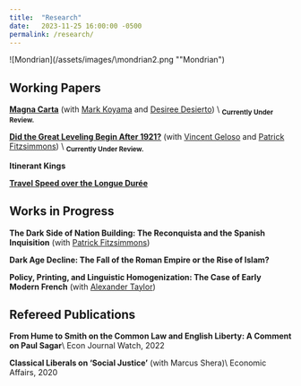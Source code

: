 ```yaml
---
title:  "Research"
date:   2023-11-25 16:00:00 -0500
permalink: /research/
---
```


![Mondrian](/assets/images/\mondrian2.png ""Mondrian")

## Working Papers

**[Magna Carta](https://papers.ssrn.com/sol3/papers.cfm?abstract_id=4503918)**
(with [Mark Koyama](https://mason.gmu.edu/~mkoyama2/About.html) and [Desiree Desierto](https://desireedesierto.com)) \\
<sub>**Currently Under Review.**

**[Did the Great Leveling Begin After 1921?](https://papers.ssrn.com/sol3/papers.cfm?abstract_id=4579359)** (with [Vincent Geloso](https://vincentgeloso.com) and [Patrick Fitzsimmons](https://www.patrubenfitz.com)) \\
<sub>**Currently Under Review.**

**Itinerant Kings**

**[Travel Speed over the Longue Durée](https://papers.ssrn.com/sol3/papers.cfm?abstract_id=4635304)**

## Works in Progress

**The Dark Side of Nation Building: The Reconquista and the Spanish Inquisition** (with [Patrick Fitzsimmons](https://www.patrubenfitz.com))

**Dark Age Decline: The Fall of the Roman Empire or the Rise of Islam?**

**Policy, Printing, and Linguistic Homogenization: The Case of Early Modern French**
(with [Alexander Taylor](https://alexntaylor.github.io))

## Refereed Publications

**From Hume to Smith on the Common Law and English Liberty: A Comment on Paul Sagar**\\
Econ Journal Watch, 2022

**Classical Liberals on ‘Social Justice’** (with Marcus Shera)\\
Economic Affairs, 2020
